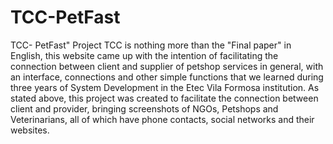 # TCC-PetFast
 TCC- PetFast" Project   TCC is nothing more than the "Final paper" in English, this website came up with the intention of facilitating the connection between client and supplier of petshop services in general, with an interface, connections and other simple functions that we learned during three years of System Development in the Etec Vila Formosa institution.  As stated above, this project was created to facilitate the connection between client and provider, bringing screenshots of NGOs, Petshops and Veterinarians, all of which have phone contacts, social networks and their websites. 
